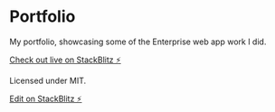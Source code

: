 # Portfolio

My portfolio, showcasing some of the Enterprise web app work I did.

[Check out live on StackBlitz ⚡️](https://ng-g-portfolio.stackblitz.io)

Licensed under MIT.

[Edit on StackBlitz ⚡️](https://stackblitz.com/edit/ng-g-portfolio)
